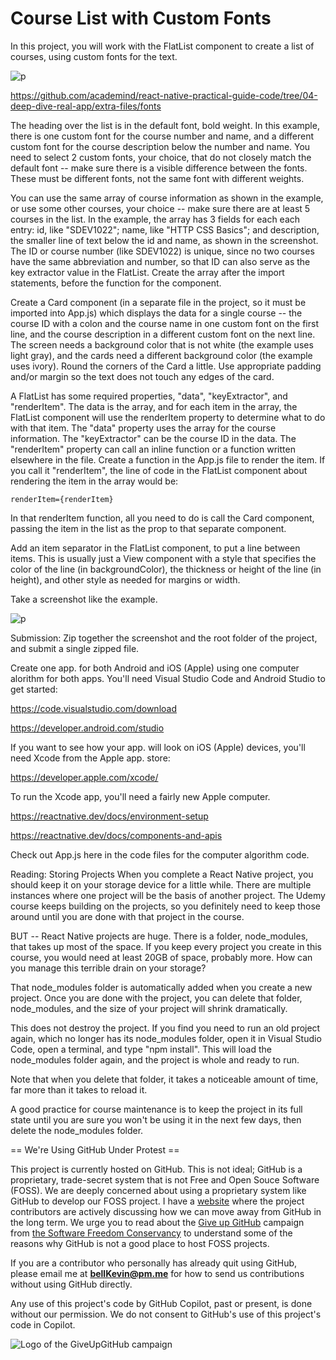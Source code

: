 # Course List with Custom Fonts

In this project, you will work with the FlatList component to create a list of courses, using custom fonts for the text.

![p](https://github.com/bell-kevin/courseListCustomFonts/blob/main/courseList.PNG)

https://github.com/academind/react-native-practical-guide-code/tree/04-deep-dive-real-app/extra-files/fonts

The heading over the list is in the default font, bold weight. In this example, there is one custom font for the course number and name, and a different custom font for the course description below the number and name. You need to select 2 custom fonts, your choice, that do not closely match the default font -- make sure there is a visible difference between the fonts. These must be different fonts, not the same font with different weights.

You can use the same array of course information as shown in the example, or use some other courses, your choice -- make sure there are at least 5 courses in the list. In the example, the array has 3 fields for each each entry: id, like "SDEV1022"; name, like "HTTP CSS Basics"; and description, the smaller line of text below the id and name, as shown in the screenshot. The ID or course number (like SDEV1022) is unique, since no two courses have the same abbreviation and number, so that ID can also serve as the key extractor value in the FlatList. Create the array after the import statements, before the function for the component.

Create a Card component (in a separate file in the project, so it must be imported into App.js) which displays the data for a single course -- the course ID with a colon and the course name in one custom font on the first line, and the course description in a different custom font on the next line. The screen needs a background color that is not white (the example uses light gray), and the cards need a different background color (the example uses ivory). Round the corners of the Card a little. Use appropriate padding and/or margin so the text does not touch any edges of the card.

A FlatList has some required properties, "data", "keyExtractor", and "renderItem". The data is the array, and for each item in the array, the FlatList component will use the renderItem property to determine what to do with that item. The "data" property uses the array for the course information. The "keyExtractor" can be the course ID in the data. The "renderItem" property can call an inline function or a function written elsewhere in the file. Create a function in the App.js file to render the item. If you call it "renderItem", the line of code in the FlatList component about rendering the item in the array would be:

    renderItem={renderItem}

In that renderItem function, all you need to do is call the Card component, passing the item in the list as the prop to that separate component.

Add an item separator in the FlatList component, to put a line between items. This is usually just a View component with a style that specifies the color of the line (in backgroundColor), the thickness or height of the line (in height), and other style as needed for margins or width.

Take a screenshot like the example.

 ![p](https://github.com/bell-kevin/courseListCustomFonts/blob/main/customFont.PNG)

Submission: Zip together the screenshot and the root folder of the project, and submit a single zipped file.

Create one app. for both Android and iOS (Apple) using one computer alorithm for both apps. You'll need Visual Studio Code and Android Studio to get started:

https://code.visualstudio.com/download

https://developer.android.com/studio

If you want to see how your app. will look on iOS (Apple) devices, you'll need Xcode from the Apple app. store:

https://developer.apple.com/xcode/

To run the Xcode app, you'll need a fairly new Apple computer.

https://reactnative.dev/docs/environment-setup

https://reactnative.dev/docs/components-and-apis

Check out App.js here in the code files for the computer algorithm code.

Reading: Storing Projects
When you complete a React Native project, you should keep it on your storage device for a little while. There are multiple instances where one project will be the basis of another project. The Udemy course keeps building on the projects, so you definitely need to keep those around until you are done with that project in the course.

BUT -- React Native projects are huge. There is a folder, node_modules, that takes up most of the space. If you keep every project you create in this course, you would need at least 20GB of space, probably more. How can you manage this terrible drain on your storage?

That node_modules folder is automatically added when you create a new project. Once you are done with the project, you can delete that folder, node_modules, and the size of your project will shrink dramatically.

This does not destroy the project. If you find you need to run an old project again, which no longer has its node_modules folder, open it in Visual Studio Code, open a terminal, and type "npm install". This will load the node_modules folder again, and the project is whole and ready to run.

Note that when you delete that folder, it takes a noticeable amount of time, far more than it takes to reload it.

A good practice for course maintenance is to keep the project in its full state until you are sure you won't be using it in the next few days, then delete the node_modules folder.


== We're Using GitHub Under Protest ==

This project is currently hosted on GitHub.  This is not ideal; GitHub is a
proprietary, trade-secret system that is not Free and Open Souce Software
(FOSS).  We are deeply concerned about using a proprietary system like GitHub
to develop our FOSS project. I have a [website](https://bellKevin.me) where the
project contributors are actively discussing how we can move away from GitHub
in the long term.  We urge you to read about the [Give up GitHub](https://GiveUpGitHub.org) campaign 
from [the Software Freedom Conservancy](https://sfconservancy.org) to understand some of the reasons why GitHub is not 
a good place to host FOSS projects.

If you are a contributor who personally has already quit using GitHub, please
email me at **bellKevin@pm.me** for how to send us contributions without
using GitHub directly.

Any use of this project's code by GitHub Copilot, past or present, is done
without our permission.  We do not consent to GitHub's use of this project's
code in Copilot.

![Logo of the GiveUpGitHub campaign](https://sfconservancy.org/img/GiveUpGitHub.png)
